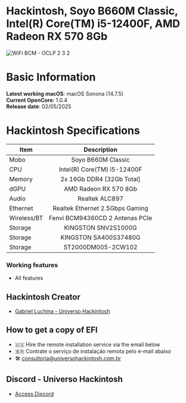 # Hackintosh, Soyo B660M Classic, Intel(R) Core(TM) i5-12400F, AMD Radeon RX 570 8Gb

![WiFi BCM - OCLP 2 3 2](https://github.com/user-attachments/assets/142d59a6-4a0e-458d-acc2-aad86a6ef9af)

# Basic Information

**Latest working macOS**: macOS Sonona (14.7.5)
<br>
**Current OpenCore**: 1.0.4
<br>
**Release date**: 02/05/2025

# Hackintosh Specifications
|Item|Description|
|-|:-------:|
|Mobo|Soyo B660M Classic |
|CPU|Intel(R) Core(TM) i5-12400F|
|Memory|2x 16Gb DDR4 [32Gb Total]|
|dGPU|AMD Radeon RX 570 8Gb|
|Audio|Realtek ALC897|
|Ethernet|Realtek Ethernet 2.5Gbps Gaming|
|Wireless/BT|Fenvi BCM94360CD 2 Antenas PCIe|
|Storage|KINGSTON SNV2S1000G|
|Storage|KINGSTON SA400S37480G|
|Storage|ST2000DM005-2CW102|

### Working features
- All features

## Hackintosh Creator
- [Gabriel Luchina - Universo Hackintosh](https://luchina.com.br)

## How to get a copy of EFI
- 🇺🇸 Hire the remote installation service via the email below
- 🇧🇷 Contrate o serviço de instalação remota pelo e-mail abaixo
- 🛠️ [consultoria@universohackintosh.com.br](mailto:consultoria@universohackintosh.com.br)

## Discord - Universo Hackintosh
- [Access Discord](https://discord.universohackintosh.com.br)
